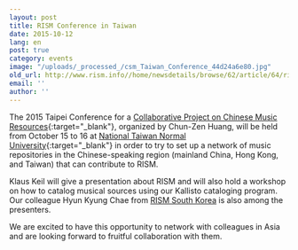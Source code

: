 ```yaml
---
layout: post
title: RISM Conference in Taiwan
date: 2015-10-12
lang: en
post: true
category: events
image: "/uploads/_processed_/csm_Taiwan_Conference_44d24a6e80.jpg"
old_url: http://www.rism.info//home/newsdetails/browse/62/article/64/rism-conference-in-taiwan.html
email: ''
author: ''
---
```



The 2015 Taipei Conference for a [Collaborative Project on Chinese Music Resources](http://archive.music.ntnu.edu.tw/master2015/){:target="_blank"}, organized by Chun-Zen Huang, will be held from October 15 to 16 at [National Taiwan Normal University](http://en.ntnu.edu.tw/){:target="_blank"} in order to try to set up a network of music repositories in the Chinese-speaking region (mainland China, Hong Kong, and Taiwan) that can contribute to RISM.

Klaus Keil will give a presentation about RISM and will also hold a workshop on how to catalog musical sources using our Kallisto cataloging program. Our colleague Hyun Kyung Chae from [RISM South Korea](http://ewha.kor.rism.info/index.php?id=528) is also among the presenters.

We are excited to have this opportunity to network with colleagues in Asia and are looking forward to fruitful collaboration with them.





<script type="text/javascript">var switchTo5x=true;</script><script type="text/javascript" src="http://w.sharethis.com/button/buttons.js"></script><script type="text/javascript">stLight.options({publisher: "9b601438-1ce1-49d8-bfd7-9cff5df54c17", doNotHash: false, doNotCopy: false, hashAddressBar: false});</script>